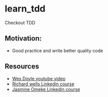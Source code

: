 # learn_tdd
Checkout TDD

## Motivation:
- Good practice and write better quality code


## Resources
- [Wes Doyle youtube video](https://www.youtube.com/watch?v=eAPmXQ0dC7Q)
- [Richard wells Linkedin course](https://www.linkedin.com/learning/unit-testing-and-test-driven-development-in-python/)
- [Jasmine Omeke Linkedin course](https://www.linkedin.com/learning/unit-testing-in-python)